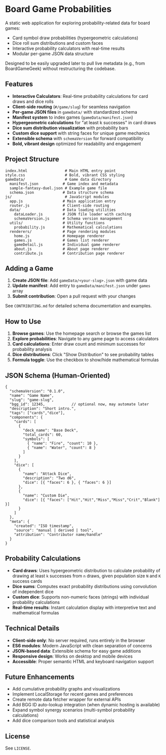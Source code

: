 # Board Game Probabilities

A static web application for exploring probability-related data for board games:
- Card symbol draw probabilities (hypergeometric calculations)
- Dice roll sum distributions and custom faces
- Interactive probability calculators with real-time results
- Modular per-game JSON data structure

Designed to be easily upgraded later to pull live metadata (e.g., from BoardGameGeek) without restructuring the codebase.

## Features
- **Interactive Calculators**: Real-time probability calculations for card draws and dice rolls
- **Client-side routing** (`#/game/slug`) for seamless navigation
- **Per-game JSON files** in `gameData/` with standardized schema
- **Manifest system** to index games (`gameData/manifest.json`)
- **Hypergeometric calculations** for "at least k successes" in card draws
- **Dice sum distribution visualization** with probability bars
- **Custom dice support** with string faces for unique game mechanics
- **Extensible schema** with `schemaVersion` for forward compatibility
- **Bold, vibrant design** optimized for readability and engagement

## Project Structure
```
index.html                 # Main HTML entry point
style.css                  # Bold, vibrant CSS styling
gameData/                  # Game data directory
  manifest.json           # Game index and metadata
  sample-fantasy-duel.json # Example game file
  schema.json             # Data structure schema
js/                        # JavaScript modules
  app.js                  # Main application entry
  router.js               # Client-side routing
  data/                   # Data loading utilities
    dataLoader.js         # JSON file loader with caching
    schemaVersion.js      # Schema version management
  utils/                  # Utility functions
    probability.js        # Mathematical calculations
  renderers/              # Page rendering modules
    home.js               # Homepage renderer
    games.js              # Games list renderer
    gameDetail.js         # Individual game renderer
    about.js              # About page renderer
    contribute.js         # Contribution page renderer
```

## Adding a Game
1. **Create JSON file**: Add `gameData/<your-slug>.json` with game data
2. **Update manifest**: Add entry to `gameData/manifest.json` under `games` array
3. **Submit contribution**: Open a pull request with your changes

See `CONTRIBUTING.md` for detailed schema documentation and examples.

## How to Use
1. **Browse games**: Use the homepage search or browse the games list
2. **Explore probabilities**: Navigate to any game page to access calculators
3. **Card calculations**: Enter draw count and minimum successes for probability analysis
4. **Dice distributions**: Click "Show Distribution" to see probability tables
5. **Formula toggle**: Use the checkbox to show/hide mathematical formulas

## JSON Schema (Human-Oriented)
```jsonc
{
  "schemaVersion": "0.1.0",
  "name": "Game Name",
  "slug": "game-slug",
  "bgg_id": 12345,            // optional now, may automate later
  "description": "Short intro.",
  "tags": ["cards","dice"],
  "components": {
    "cards": [
      {
        "deck_name": "Base Deck",
        "total_cards": 60,
        "symbols": [
          { "name": "Fire", "count": 10 },
          { "name": "Water", "count": 8 }
        ]
      }
    ],
    "dice": [
      {
        "name": "Attack Dice",
        "description": "Two d6",
        "dice": [{ "faces": 6 }, { "faces": 6 }]
      },
      {
        "name": "Custom Die",
        "dice": [{ "faces": ["Hit","Hit","Miss","Miss","Crit","Blank"] }]
      }
    ]
  },
  "meta": {
    "created": "ISO timestamp",
    "source": "manual | derived | tool",
    "attribution": "Contributor name/handle"
  }
}
```

## Probability Calculations
- **Card draws**: Uses hypergeometric distribution to calculate probability of drawing at least `k` successes from `n` draws, given population size `N` and `K` success cards
- **Dice sums**: Computes exact probability distributions using convolution of independent dice
- **Custom dice**: Supports non-numeric faces (strings) with individual probability calculations
- **Real-time results**: Instant calculation display with interpretive text and mathematical formulas

## Technical Details
- **Client-side only**: No server required, runs entirely in the browser  
- **ES6 modules**: Modern JavaScript with clean separation of concerns
- **JSON-based data**: Extensible schema for easy game additions
- **Responsive design**: Works on desktop and mobile devices
- **Accessible**: Proper semantic HTML and keyboard navigation support

## Future Enhancements
- Add cumulative probability graphs and visualizations
- Implement LocalStorage for recent games and preferences  
- Create remote data fetcher wrapper for external APIs
- Add BGG ID auto-lookup integration (when dynamic hosting is available)
- Expand symbol synergy scenarios (multi-symbol probability calculations)
- Add dice comparison tools and statistical analysis

## License
See `LICENSE`.
